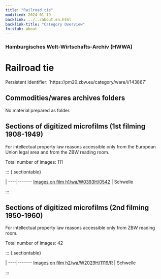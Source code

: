 ```yaml
---
title: "Railroad tie"
modified: 2024-01-19
backlink: ../../about.en.html
backlink-title: "Category Overview"
fn-stub: about
---
```


### Hamburgisches Welt-Wirtschafts-Archiv (HWWA)

# Railroad tie

<div class="hint">Persistent Identifier: `https://pm20.zbw.eu/category/ware/i/143867`</div>







## Commodities/wares archives folders





No material prepared as folder.



<a id="filmsections" />

## Sections of digitized microfilms (1st filming 1908-1949)

<p>For intellectual property law reasons accessible only from the European Union legal area and from the ZBW reading room.</p>



<p>Total number of images: 111</p>




::: {.sectiontable}

 | 
----|-------
<a class="btn" href="https://pm20.zbw.eu/film/h1/wa/W0393H/0542" rel="nofollow">Images on film h1/wa/W0393H/0542</a> | Schwelle


:::




## Sections of digitized microfilms (2nd filming 1950-1960)

<p>For intellectual property law reasons accessible only from ZBW reading room.</p>



<p>Total number of images: 42</p>




::: {.sectiontable}

 | 
----|-------
<a class="btn" href="https://pm20.zbw.eu/film/h2/wa/W2029H/1119/R" rel="nofollow">Images on film h2/wa/W2029H/1119/R</a> | Schwelle


:::
















